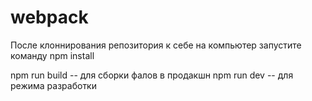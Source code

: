 # webpack
После клоннирования репозитория к себе на компьютер запустите команду npm install

npm run build -- для сборки фалов в продакшн
npm run dev -- для режима разработки
